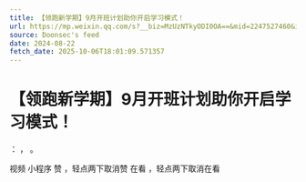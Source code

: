 ```yaml
---
title: 【领跑新学期】9月开班计划助你开启学习模式！
url: https://mp.weixin.qq.com/s?__biz=MzUzNTkyODI0OA==&mid=2247527460&idx=2&sn=585a1c44a0dd304bb0af5da441af8afe
source: Doonsec's feed
date: 2024-08-22
fetch_date: 2025-10-06T18:01:09.571357
---
```


# 【领跑新学期】9月开班计划助你开启学习模式！

：
，
。

视频
小程序
赞
，轻点两下取消赞
在看
，轻点两下取消在看